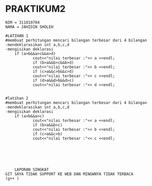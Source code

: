 # PRAKTIKUM2

	NIM = 311810704
	NAMA = JAHIDIN SHOLEH
	
	#LATIHAN 1
	#membuat perhitungan mencari bilangan terbesar dari 4 bilangan
	-mendeklarasikan int a,b,c,d
	-mengisikan deklarasi 
		if (a>b&&a>c&&a>d)
                cout<<"nilai terbesar :"<< a <<endl;
                if (b>a&&b>c&&b>d) 
                cout<<"nilai terbesar :"<< b <<endl;
                if (c>a&&c>b&&c>d)
                cout<<"nilai terbesar :"<< c <<endl;
                if (d>a&&d>b&&d>c)
                cout<<"nilai terbesar :"<< d <<endl;
	
	
	#latihan 2
	#membuat perhitungan mencari bilangan terbesar dari 4 bilangan
	-mendeklarasikan int a,b,c,d
	-mengisikan deklarasi 
		if (a>b&&a>c)
                cout<<"nilai terbesar :"<< a <<endl;
                if (b>a&&b>c) 
                cout<<"nilai terbesar :"<< b <<endl;
                if (c>a&&c>b)
                cout<<"nilai terbesar :"<< c <<endl;
        
                

	

	
        LAPORAN SINGKAT
	GIT SAYA TIDAK SUPPORT KE WEB DAN MINGWNYA TIDAK TERBACA
	(g++ )
	
